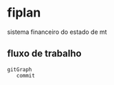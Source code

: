 # fiplan
sistema financeiro do estado de mt

## fluxo de trabalho

```mermaid
gitGraph
   commit
```

